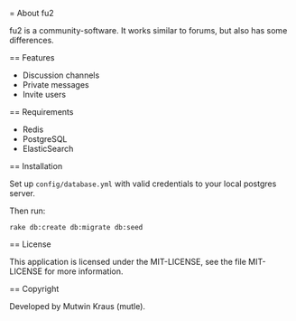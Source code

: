 = About fu2

fu2 is a community-software. It works similar to forums, but also has some differences.

== Features

* Discussion channels
* Private messages
* Invite users

== Requirements

* Redis
* PostgreSQL
* ElasticSearch

== Installation

Set up `config/database.yml` with valid credentials to your local postgres server.

Then run:

```
rake db:create db:migrate db:seed
```

== License

This application is licensed under the MIT-LICENSE, see the file MIT-LICENSE for more information.

== Copyright

Developed by Mutwin Kraus (mutle).
